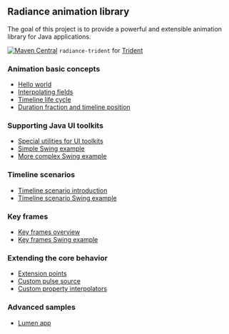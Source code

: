 ## Radiance animation library

The goal of this project is to provide a powerful and extensible animation library for Java applications.

[![Maven Central](https://maven-badges.herokuapp.com/maven-central/org.pushing-pixels/radiance-trident/badge.svg)](https://maven-badges.herokuapp.com/maven-central/org.pushing-pixels/radiance-trident) `radiance-trident` for [Trident](docs/trident/trident.md)

### Animation basic concepts

* [Hello world](TimelineOverview.md)
* [Interpolating fields](TimelineInterpolatingFields.md)
* [Timeline life cycle](TimelineLifecycle.md)
* [Duration fraction and timeline position](TimelineAdditionalConfiguration.md)

### Supporting Java UI toolkits

* [Special utilities for UI toolkits](UIToolkitSupport.md)
* [Simple Swing example](SimpleSwingExample.md)
* [More complex Swing example](ParallelSwingTimelines.md)

### Timeline scenarios

* [Timeline scenario introduction](TimelineScenarioIntroduction.md)
* [Timeline scenario Swing example](SimpleTimelineScenario.md)

### Key frames

* [Key frames overview](KeyFrameOverview.md)
* [Key frames Swing example](KeyFrameExample.md)

### Extending the core behavior

* [Extension points](ExtensionPoints.md)
* [Custom pulse source](CustomPulseSource.md)
* [Custom property interpolators](CustomPropertyInterpolators.md)

### Advanced samples

* [Lumen app](../lumen/lumen.md)
